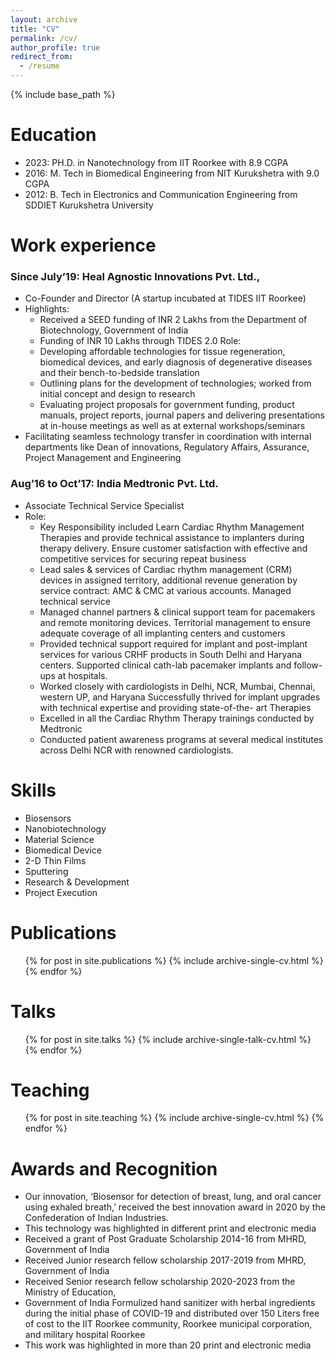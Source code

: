 ```yaml
---
layout: archive
title: "CV"
permalink: /cv/
author_profile: true
redirect_from:
  - /resume
---
```


{% include base_path %}

Education
======
* 2023: PH.D. in Nanotechnology from IIT Roorkee with 8.9 CGPA
* 2016: M. Tech in Biomedical Engineering from NIT Kurukshetra with 9.0 CGPA
* 2012: B. Tech in Electronics and Communication Engineering from SDDIET Kurukshetra University

Work experience
======
###  Since July’19: Heal Agnostic Innovations Pvt. Ltd., 
  * Co-Founder and Director (A startup incubated at TIDES IIT Roorkee)
  * Highlights:
    * Received a SEED funding of INR 2 Lakhs from the Department of Biotechnology, Government
    of India
    * Funding of INR 10 Lakhs through TIDES 2.0
    Role:
    * Developing affordable technologies for tissue regeneration, biomedical devices, and early
    diagnosis of degenerative diseases and their bench-to-bedside translation
    * Outlining plans for the development of technologies; worked from initial concept and design
    to research
    * Evaluating project proposals for government funding, product manuals, project reports,
    journal papers and delivering presentations at in-house meetings as well as at external
    workshops/seminars
* Facilitating seamless technology transfer in coordination with internal departments like Dean
of innovations, Regulatory Affairs, Assurance, Project Management and Engineering
### Aug’16 to Oct’17: India Medtronic Pvt. Ltd.
  * Associate Technical Service Specialist 
  * Role:
    * Key Responsibility included Learn Cardiac Rhythm Management Therapies and provide
    technical assistance to implanters during therapy delivery. Ensure customer satisfaction with
    effective and competitive services for securing repeat business
    * Lead sales & services of Cardiac rhythm management (CRM) devices in assigned territory,
    additional revenue generation by service contract: AMC & CMC at various accounts. Managed
    technical service
    * Managed channel partners & clinical support team for pacemakers and remote monitoring
    devices. Territorial management to ensure adequate coverage of all implanting centers and
    customers
    * Provided technical support required for implant and post-implant services for various CRHF
    products in South Delhi and Haryana centers. Supported clinical cath-lab pacemaker implants
    and follow-ups at hospitals.
    * Worked closely with cardiologists in Delhi, NCR, Mumbai, Chennai, western UP, and Haryana
Successfully thrived for implant upgrades with technical expertise and providing state-of-the-
art Therapies
    * Excelled in all the Cardiac Rhythm Therapy trainings conducted by Medtronic
    * Conducted patient awareness programs at several medical institutes across Delhi NCR with
    renowned cardiologists.
  
Skills
======
* Biosensors
* Nanobiotechnology
* Material Science
* Biomedical Device
* 2-D Thin Films 
* Sputtering 
* Research & Development 
* Project Execution

Publications
======
  <ul>{% for post in site.publications %}
    {% include archive-single-cv.html %}
  {% endfor %}</ul>
  
Talks
======
  <ul>{% for post in site.talks %}
    {% include archive-single-talk-cv.html %}
  {% endfor %}</ul>
  
Teaching
======
  <ul>{% for post in site.teaching %}
    {% include archive-single-cv.html %}
  {% endfor %}</ul>

Awards and Recognition
======
* Our innovation, ‘Biosensor for detection of breast, lung, and oral cancer using exhaled
breath,’ received the best innovation award in 2020 by the Confederation of Indian
Industries.
* This technology was highlighted in different print and electronic media
* Received a grant of Post Graduate Scholarship 2014-16 from MHRD, Government of India
* Received Junior research fellow scholarship 2017-2019 from MHRD, Government of India
* Received Senior research fellow scholarship 2020-2023 from the Ministry of Education,
* Government of India
Formulized hand sanitizer with herbal ingredients during the initial phase of COVID-19 and
distributed over 150 Liters free of cost to the IIT Roorkee community, Roorkee municipal
corporation, and military hospital Roorkee
* This work was highlighted in more than 20 print and electronic media